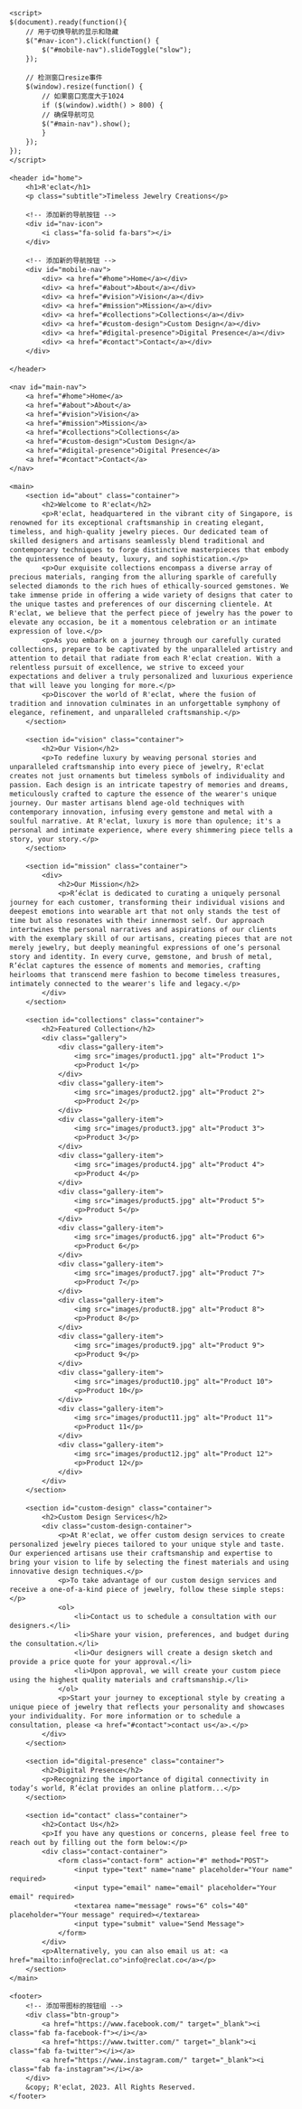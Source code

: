 
<!DOCTYPE html>
<html lang="en">
<head>
    <meta charset="UTF-8">
    <meta name="viewport" content="width=device-width, initial-scale=1.0">
    <title>R'eclat</title>
    <link href="https://fonts.googleapis.com/css?family=Roboto&display=swap" rel="stylesheet">
    <link href="https://fonts.googleapis.com/css?family=Roboto+Condensed&display=swap" rel="stylesheet">
    <link rel="stylesheet" type="text/css" href="style.css">
    <link rel="stylesheet" href="https://cdnjs.cloudflare.com/ajax/libs/font-awesome/6.0.0-beta3/css/all.min.css" crossorigin="anonymous">
    <script src="https://ajax.googleapis.com/ajax/libs/jquery/3.5.1/jquery.min.js"></script>
</head>
<body>

    <script>
    $(document).ready(function(){
        // 用于切换导航的显示和隐藏
        $("#nav-icon").click(function() {
            $("#mobile-nav").slideToggle("slow");
        });

        // 检测窗口resize事件
        $(window).resize(function() {
            // 如果窗口宽度大于1024
            if ($(window).width() > 800) {
            // 确保导航可见
            $("#main-nav").show();
            }
        });
    });
    </script>

    <header id="home">
        <h1>R'eclat</h1>
        <p class="subtitle">Timeless Jewelry Creations</p>

        <!-- 添加新的导航按钮 -->
        <div id="nav-icon">
            <i class="fa-solid fa-bars"></i>
        </div>

        <!-- 添加新的导航按钮 -->
        <div id="mobile-nav">
            <div> <a href="#home">Home</a></div>
            <div> <a href="#about">About</a></div>
            <div> <a href="#vision">Vision</a></div>
            <div> <a href="#mission">Mission</a></div>
            <div> <a href="#collections">Collections</a></div>
            <div> <a href="#custom-design">Custom Design</a></div>
            <div> <a href="#digital-presence">Digital Presence</a></div>
            <div> <a href="#contact">Contact</a></div>
        </div>

    </header>

    <nav id="main-nav">
        <a href="#home">Home</a>
        <a href="#about">About</a>
        <a href="#vision">Vision</a>
        <a href="#mission">Mission</a>
        <a href="#collections">Collections</a>
        <a href="#custom-design">Custom Design</a>
        <a href="#digital-presence">Digital Presence</a>
        <a href="#contact">Contact</a>
    </nav>

    <main>
        <section id="about" class="container">
            <h2>Welcome to R'eclat</h2>
            <p>R'eclat, headquartered in the vibrant city of Singapore, is renowned for its exceptional craftsmanship in creating elegant, timeless, and high-quality jewelry pieces. Our dedicated team of skilled designers and artisans seamlessly blend traditional and contemporary techniques to forge distinctive masterpieces that embody the quintessence of beauty, luxury, and sophistication.</p>
            <p>Our exquisite collections encompass a diverse array of precious materials, ranging from the alluring sparkle of carefully selected diamonds to the rich hues of ethically-sourced gemstones. We take immense pride in offering a wide variety of designs that cater to the unique tastes and preferences of our discerning clientele. At R'eclat, we believe that the perfect piece of jewelry has the power to elevate any occasion, be it a momentous celebration or an intimate expression of love.</p>
            <p>As you embark on a journey through our carefully curated collections, prepare to be captivated by the unparalleled artistry and attention to detail that radiate from each R'eclat creation. With a relentless pursuit of excellence, we strive to exceed your expectations and deliver a truly personalized and luxurious experience that will leave you longing for more.</p>
            <p>Discover the world of R'eclat, where the fusion of tradition and innovation culminates in an unforgettable symphony of elegance, refinement, and unparalleled craftsmanship.</p>
        </section>

        <section id="vision" class="container">
            <h2>Our Vision</h2>
            <p>To redefine luxury by weaving personal stories and unparalleled craftsmanship into every piece of jewelry, R'eclat creates not just ornaments but timeless symbols of individuality and passion. Each design is an intricate tapestry of memories and dreams, meticulously crafted to capture the essence of the wearer's unique journey. Our master artisans blend age-old techniques with contemporary innovation, infusing every gemstone and metal with a soulful narrative. At R'eclat, luxury is more than opulence; it's a personal and intimate experience, where every shimmering piece tells a story, your story.</p>
        </section>

        <section id="mission" class="container">
            <div>
                <h2>Our Mission</h2>
                <p>R’éclat is dedicated to curating a uniquely personal journey for each customer, transforming their individual visions and deepest emotions into wearable art that not only stands the test of time but also resonates with their innermost self. Our approach intertwines the personal narratives and aspirations of our clients with the exemplary skill of our artisans, creating pieces that are not merely jewelry, but deeply meaningful expressions of one’s personal story and identity. In every curve, gemstone, and brush of metal, R’éclat captures the essence of moments and memories, crafting heirlooms that transcend mere fashion to become timeless treasures, intimately connected to the wearer's life and legacy.</p>
            </div>
        </section>

        <section id="collections" class="container">
            <h2>Featured Collection</h2>
            <div class="gallery">
                <div class="gallery-item">
                    <img src="images/product1.jpg" alt="Product 1">
                    <p>Product 1</p>
                </div>
                <div class="gallery-item">
                    <img src="images/product2.jpg" alt="Product 2">
                    <p>Product 2</p>
                </div>
                <div class="gallery-item">
                    <img src="images/product3.jpg" alt="Product 3">
                    <p>Product 3</p>
                </div>
                <div class="gallery-item">
                    <img src="images/product4.jpg" alt="Product 4">
                    <p>Product 4</p>
                </div>
                <div class="gallery-item">
                    <img src="images/product5.jpg" alt="Product 5">
                    <p>Product 5</p>
                </div>
                <div class="gallery-item">
                    <img src="images/product6.jpg" alt="Product 6">
                    <p>Product 6</p>
                </div>
                <div class="gallery-item">
                    <img src="images/product7.jpg" alt="Product 7">
                    <p>Product 7</p>
                </div>
                <div class="gallery-item">
                    <img src="images/product8.jpg" alt="Product 8">
                    <p>Product 8</p>
                </div>
                <div class="gallery-item">
                    <img src="images/product9.jpg" alt="Product 9">
                    <p>Product 9</p>
                </div>
                <div class="gallery-item">
                    <img src="images/product10.jpg" alt="Product 10">
                    <p>Product 10</p>
                </div>
                <div class="gallery-item">
                    <img src="images/product11.jpg" alt="Product 11">
                    <p>Product 11</p>
                </div>
                <div class="gallery-item">
                    <img src="images/product12.jpg" alt="Product 12">
                    <p>Product 12</p>
                </div>
            </div>
        </section>

        <section id="custom-design" class="container">
            <h2>Custom Design Services</h2>
            <div class="custom-design-container">
                <p>At R'eclat, we offer custom design services to create personalized jewelry pieces tailored to your unique style and taste. Our experienced artisans use their craftsmanship and expertise to bring your vision to life by selecting the finest materials and using innovative design techniques.</p>
                <p>To take advantage of our custom design services and receive a one-of-a-kind piece of jewelry, follow these simple steps:</p>
                <ol>
                    <li>Contact us to schedule a consultation with our designers.</li>
                    <li>Share your vision, preferences, and budget during the consultation.</li>
                    <li>Our designers will create a design sketch and provide a price quote for your approval.</li>
                    <li>Upon approval, we will create your custom piece using the highest quality materials and craftsmanship.</li>
                </ol>
                <p>Start your journey to exceptional style by creating a unique piece of jewelry that reflects your personality and showcases your individuality. For more information or to schedule a consultation, please <a href="#contact">contact us</a>.</p>
            </div>
        </section>

        <section id="digital-presence" class="container">
            <h2>Digital Presence</h2>
            <p>Recognizing the importance of digital connectivity in today’s world, R’éclat provides an online platform...</p>
        </section>

        <section id="contact" class="container">
            <h2>Contact Us</h2>
            <p>If you have any questions or concerns, please feel free to reach out by filling out the form below:</p>
            <div class="contact-container">
                <form class="contact-form" action="#" method="POST">
                    <input type="text" name="name" placeholder="Your name" required>
                    <input type="email" name="email" placeholder="Your email" required>
                    <textarea name="message" rows="6" cols="40" placeholder="Your message" required></textarea>
                    <input type="submit" value="Send Message">
                </form>
            </div>
            <p>Alternatively, you can also email us at: <a href="mailto:info@reclat.co">info@reclat.co</a></p>
        </section>
    </main>

    <footer>
        <!-- 添加带图标的按钮组 -->
        <div class="btn-group">
            <a href="https://www.facebook.com/" target="_blank"><i class="fab fa-facebook-f"></i></a>
            <a href="https://www.twitter.com/" target="_blank"><i class="fab fa-twitter"></i></a>
            <a href="https://www.instagram.com/" target="_blank"><i class="fab fa-instagram"></i></a>
        </div>
        &copy; R'eclat, 2023. All Rights Reserved.
    </footer>
</body>
</html>